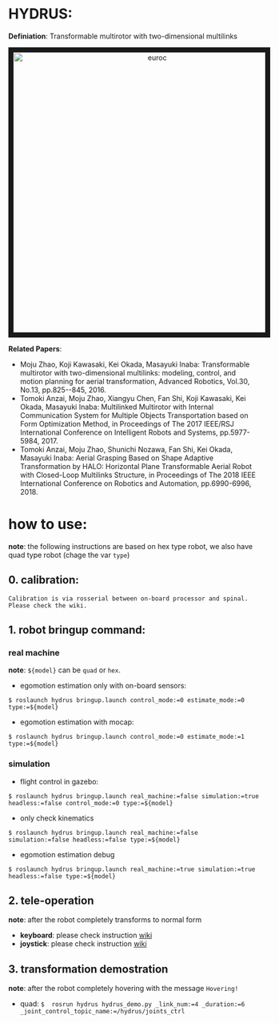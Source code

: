 # HYDRUS: 

**Definiation**: Transformable multirotor with two-dimensional multilinks

<p align="center">
<a href="https://www.youtube.com/embed/o_jsDUk0oFo" target="_blank"><img src="http://img.youtube.com/vi/o_jsDUk0oFo/0.jpg" alt="euroc" width="560 height="315" border="10" /></a>
</p>

**Related Papers**: 
- Moju Zhao, Koji Kawasaki, Kei Okada, Masayuki Inaba:
Transformable multirotor with two-dimensional multilinks: modeling, control, and motion planning for aerial transformation,
Advanced Robotics, Vol.30, No.13, pp.825--845, 2016.
- Tomoki Anzai, Moju Zhao, Xiangyu Chen, Fan Shi, Koji Kawasaki, Kei Okada, Masayuki Inaba:
Multilinked Multirotor with Internal Communication System for Multiple Objects Transportation based on Form Optimization Method,
in Proceedings of The 2017 IEEE/RSJ International Conference on Intelligent Robots and Systems, pp.5977-5984, 2017.
- Tomoki Anzai, Moju Zhao, Shunichi Nozawa, Fan Shi, Kei Okada, Masayuki Inaba:
Aerial Grasping Based on Shape Adaptive Transformation by HALO: Horizontal Plane Transformable Aerial Robot with Closed-Loop Multilinks Structure,
in Proceedings of The 2018 IEEE International Conference on Robotics and Automation, pp.6990-6996, 2018.

# how to use:

**note**: the following instructions are based on hex type robot, we also have quad type robot (chage the var ```type```)

## 0. calibration: 
    Calibration is via rosserial between on-board processor and spinal. Please check the wiki.
## 1. robot bringup command:

### real machine
**note**: `${model}` can be `quad` or `hex`. 
-  egomotion estimation only with on-board sensors:
```
$ roslaunch hydrus bringup.launch control_mode:=0 estimate_mode:=0 type:=${model}
```
-  egomotion estimation with mocap:
```
$ roslaunch hydrus bringup.launch control_mode:=0 estimate_mode:=1 type:=${model}
```

### simulation
-  flight control in gazebo:
```
$ roslaunch hydrus bringup.launch real_machine:=false simulation:=true headless:=false control_mode:=0 type:=${model}
```
- only check kinematics
```
$ roslaunch hydrus bringup.launch real_machine:=false simulation:=false headless:=false type:=${model}
```
- egomotion estimation debug
```
$ roslaunch hydrus bringup.launch real_machine:=true simulation:=true headless:=false type:=${model}
```

## 2. tele-operation
   **note**: after the robot completely transforms to normal form

   - **keyboard**: please check instruction [wiki](https://github.com/JSKAerialRobot/aerial_robot/wiki/keyboard_operation)
   - **joystick**: please check instruction [wiki](https://github.com/JSKAerialRobot/aerial_robot/wiki/joystick_operation)
   
## 3. transformation demostration
   **note**: after the robot completely hovering with the message `Hovering!`
   
   - quad:  ``` $  rosrun hydrus hydrus_demo.py _link_num:=4 _duration:=6 _joint_control_topic_name:=/hydrus/joints_ctrl ```
